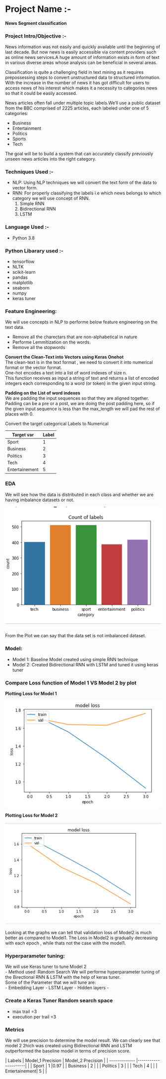# Project Name :-
#### News Segment classification

### Project Intro/Objective :-
News information was not easily and quickly available until the beginning of last decade. But now news is easily accessible via content providers such as online news services.A huge amount of information exists in form of text in various diverse areas whose analysis can be beneficial in several areas.

Classification is quite a challenging field in text mining as it requires prepossessing steps to convert unstructured data to structured information. With the increase in the number of news it has got difficult for users to access news of his interest which makes it a necessity to categories news so that it could be easily accessed.

News articles often fall under multiple topic labels.We’ll use a public dataset from the BBC comprised of 2225 articles, each labeled under one of 5 categories: <br>
- Business
- Entertainment
- Politics
- Sports 
- Tech

The goal will be to build a system that can accurately classify previously unseen news articles into the right category.

### Techniques  Used :-
- NLP: Using NLP techniques we will convert the text form of the data to vector form.
- RNN: For properly classifying the labels i.e which news belongs to which category we will use concept of RNN. 
    1. Simple RNN
    2. Bidirectional RNN
    3. LSTM

### Language Used :-
- Python 3.8

### Python Libarary used :-
- tensorflow
- NLTK
- scikit-learn
- pandas
- matplotlib
- seaborn
- numpy
- keras tuner

### Feature Engineering:

We will use concepts in NLP to performe below feature engineering on the text data.<br>

- Remove all the charectars that are non-alphabetical in nature
- Performe Lemmitization on the words.
- Remove all the stopwords

**Convert the Clean-Text into Vectors using Keras Onehot**<br>
The clean-text is in the text format , we need to convert it into numerical format or the vector format.<br>
One-hot encodes a text into a list of word indexes of size n.<br>
This function receives as input a string of text and returns a list of encoded integers each corresponding to a word (or token) in the given input string.<br>

**Padding on the List of word indexes**<br>
We are padding the input sequences so that they are aligned together.<br>
Padding can be a pre or a post, we are doing the post padding here, so if the given input sequence is less than the max_length we will pad the rest of places with 0.<br>

Convert the target categorical Labels to Numerical

| Target var    | Label      |
| ------------- |----------- |
| Sport         | 1          |
| Business      | 2          |
| Politics      | 3          |
| Tech          | 4          |
| Entertainement| 5          |


### EDA
We will see how the data is distributed in each class and whether we are having imbalance datasets or not.

![](Images/countplot.PNG)

From the Plot we can say that the data set is not imbalanced dataset.


### Model:
- Model 1: Baseline Model created using simple RNN technique
- Model 2: Created Bidirectional RNN with LSTM and tuned it using keras tuner

 
### Compare Loss function of Model 1 VS Model 2 by plot

**Plotting Loss for Model 1**

![](Images/Model1_Loss.PNG)


**Plotting Loss for Model 2**

![](Images/Model2_Loss.PNG)

Looking at the graphs we can tell that validation loss of Model2 is much better as compared to Model1.
The Loss in Model2 is gradually decreasing with each epoch , while thats not the case with the model1.


### Hyperparameter tuning:
We will use Keras tuner to tune Model 2<br>
    - Method used :Random Search
We will performe hyperparameter tuning of the Birectional RNN & LSTM with the help of keras tuner.<br>
Some of the Parameter that we will tune are: <br>
    - Embedding Layer
    - LSTM Layer
    - Hidden layers
    -
### Create a Keras Tuner Random search space

- max trail =3
- execution per trail =3

### Metrics
We will use precision to determine the model result.
We can clearly see that model 2 2hich was created using Bidirectional RNN and LSTM outperformed the baseline model in terms of precision score.

| Labels        | Model_1 Precision   | Model_2 Precision |
| ------------- |---------------------|                   |
| Sport         | 1                   |0.97             |
| Business      | 2                   |                   |
| Politics      | 3                   |                   |
| Tech          | 4                   |                   |
| Entertainement| 5                   |                   |


